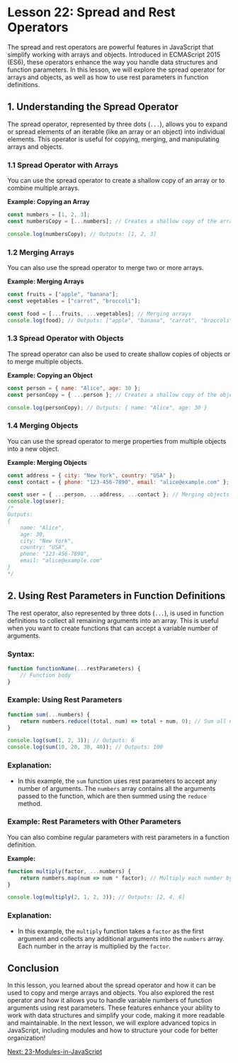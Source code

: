 # Lesson 22: Spread and Rest Operators

The spread and rest operators are powerful features in JavaScript that simplify working with arrays and objects. Introduced in ECMAScript 2015 (ES6), these operators enhance the way you handle data structures and function parameters. In this lesson, we will explore the spread operator for arrays and objects, as well as how to use rest parameters in function definitions.

## 1. Understanding the Spread Operator

The spread operator, represented by three dots (`...`), allows you to expand or spread elements of an iterable (like an array or an object) into individual elements. This operator is useful for copying, merging, and manipulating arrays and objects.

### 1.1 Spread Operator with Arrays

You can use the spread operator to create a shallow copy of an array or to combine multiple arrays.

**Example: Copying an Array**
```javascript
const numbers = [1, 2, 3];
const numbersCopy = [...numbers]; // Creates a shallow copy of the array

console.log(numbersCopy); // Outputs: [1, 2, 3]
```

### 1.2 Merging Arrays

You can also use the spread operator to merge two or more arrays.

**Example: Merging Arrays**
```javascript
const fruits = ["apple", "banana"];
const vegetables = ["carrot", "broccoli"];

const food = [...fruits, ...vegetables]; // Merging arrays
console.log(food); // Outputs: ["apple", "banana", "carrot", "broccoli"]
```

### 1.3 Spread Operator with Objects

The spread operator can also be used to create shallow copies of objects or to merge multiple objects.

**Example: Copying an Object**
```javascript
const person = { name: "Alice", age: 30 };
const personCopy = { ...person }; // Creates a shallow copy of the object

console.log(personCopy); // Outputs: { name: "Alice", age: 30 }
```

### 1.4 Merging Objects

You can use the spread operator to merge properties from multiple objects into a new object.

**Example: Merging Objects**
```javascript
const address = { city: "New York", country: "USA" };
const contact = { phone: "123-456-7890", email: "alice@example.com" };

const user = { ...person, ...address, ...contact }; // Merging objects
console.log(user);
/*
Outputs:
{
    name: "Alice",
    age: 30,
    city: "New York",
    country: "USA",
    phone: "123-456-7890",
    email: "alice@example.com"
}
*/
```

## 2. Using Rest Parameters in Function Definitions

The rest operator, also represented by three dots (`...`), is used in function definitions to collect all remaining arguments into an array. This is useful when you want to create functions that can accept a variable number of arguments.

### Syntax:
```javascript
function functionName(...restParameters) {
    // Function body
}
```

### Example: Using Rest Parameters
```javascript
function sum(...numbers) {
    return numbers.reduce((total, num) => total + num, 0); // Sum all numbers
}

console.log(sum(1, 2, 3)); // Outputs: 6
console.log(sum(10, 20, 30, 40)); // Outputs: 100
```

### Explanation:
- In this example, the `sum` function uses rest parameters to accept any number of arguments. The `numbers` array contains all the arguments passed to the function, which are then summed using the `reduce` method.

### Example: Rest Parameters with Other Parameters
You can also combine regular parameters with rest parameters in a function definition.

**Example:**
```javascript
function multiply(factor, ...numbers) {
    return numbers.map(num => num * factor); // Multiply each number by the factor
}

console.log(multiply(2, 1, 2, 3)); // Outputs: [2, 4, 6]
```

### Explanation:
- In this example, the `multiply` function takes a `factor` as the first argument and collects any additional arguments into the `numbers` array. Each number in the array is multiplied by the `factor`.

## Conclusion

In this lesson, you learned about the spread operator and how it can be used to copy and merge arrays and objects. You also explored the rest operator and how it allows you to handle variable numbers of function arguments using rest parameters. These features enhance your ability to work with data structures and simplify your code, making it more readable and maintainable. In the next lesson, we will explore advanced topics in JavaScript, including modules and how to structure your code for better organization!

[Next: 23-Modules-in-JavaScript](./23-Modules-in-JavaScript.md)